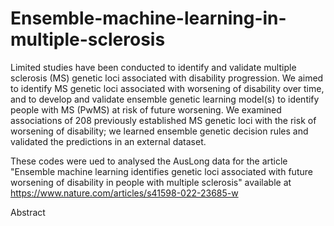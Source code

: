 # Ensemble-machine-learning-in-multiple-sclerosis

Limited studies have been conducted to identify and validate multiple sclerosis (MS) genetic loci associated with disability progression. We aimed to identify MS genetic loci associated with worsening of disability over time, and to develop and validate ensemble genetic learning model(s) to identify people with MS (PwMS) at risk of future worsening. 
We examined associations of 208 previously established MS genetic loci with the risk of worsening of disability; we learned ensemble genetic decision rules and validated the predictions in an external dataset. 

These codes were ued to analysed the AusLong data for the article "Ensemble machine learning identifies genetic loci associated with future worsening of disability in people with multiple sclerosis" available at 
https://www.nature.com/articles/s41598-022-23685-w

Abstract

